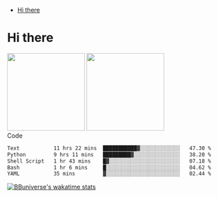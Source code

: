 <!--ts-->
* [Hi there](#hi-there)

<!-- Created by https://github.com/ekalinin/github-markdown-toc -->
<!-- Added by: runner, at: Wed Sep 27 04:19:34 UTC 2023 -->

<!--te-->


# Hi there

<!--
**BBuniverse/BBuniverse** is a ✨ _special_ ✨ repository because its `README.md` (this file) appears on your GitHub profile.

Here are some ideas to get you started:

- 🔭 I’m currently working on ...
- 🌱 I’m currently learning ...
- 👯 I’m looking to collaborate on ...
- 🤔 I’m looking for help with ...
- 💬 Ask me about ...
- 📫 How to reach me: ...
- 😄 Pronouns: ...
- ⚡ Fun fact: ...
-->


<div display="flex">
  <img src="https://github-readme-stats.vercel.app/api?username=BBuniverse&show_icons=true&count_private=true&theme=radical&hide_border=true" height="180"/>
  <img src="https://github-readme-stats.vercel.app/api/top-langs/?username=BBuniverse&layout=compact&theme=radical&hide_border=true" height="180"/>
</div
     

## Code
<!--START_SECTION:waka-->

```txt
Text           11 hrs 22 mins  ███████████▓░░░░░░░░░░░░░   47.30 %
Python         9 hrs 11 mins   █████████▓░░░░░░░░░░░░░░░   38.20 %
Shell Script   1 hr 43 mins    █▓░░░░░░░░░░░░░░░░░░░░░░░   07.18 %
Bash           1 hr 6 mins     █░░░░░░░░░░░░░░░░░░░░░░░░   04.62 %
YAML           35 mins         ▓░░░░░░░░░░░░░░░░░░░░░░░░   02.44 %
```

<!--END_SECTION:waka-->
     
[![BBuniverse's wakatime stats](https://github-readme-stats.vercel.app/api/wakatime?username=BBuniverse)](https://github.com/anuraghazra/github-readme-stats)
